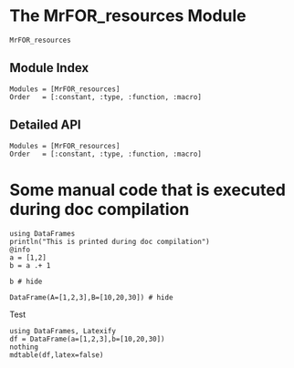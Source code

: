 # The MrFOR_resources Module


```@docs
MrFOR_resources
```

## Module Index

```@index
Modules = [MrFOR_resources]
Order   = [:constant, :type, :function, :macro]
```
## Detailed API

```@autodocs
Modules = [MrFOR_resources]
Order   = [:constant, :type, :function, :macro]
```

# Some manual code that is executed during doc compilation

```@setup abc
using DataFrames
println("This is printed during doc compilation")
@info
a = [1,2]
b = a .+ 1
```

```@example abc
b # hide
```

```@example abc
DataFrame(A=[1,2,3],B=[10,20,30]) # hide
```


Test 

```@eval
using DataFrames, Latexify
df = DataFrame(a=[1,2,3],b=[10,20,30])
nothing
mdtable(df,latex=false)
```


